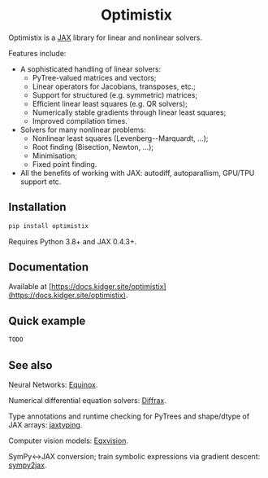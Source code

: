 <h1 align='center'>Optimistix</h1>

Optimistix is a [JAX](https://github.com/google/jax) library for linear and nonlinear solvers.

Features include:

- A sophisticated handling of linear solvers:
  - PyTree-valued matrices and vectors;
  - Linear operators for Jacobians, transposes, etc.;
  - Support for structured (e.g. symmetric) matrices;
  - Efficient linear least squares (e.g. QR solvers);
  - Numerically stable gradients through linear least squares;
  - Improved compilation times.
- Solvers for many nonlinear problems:
  - Nonlinear least squares (Levenberg--Marquardt, ...);
  - Root finding (Bisection, Newton, ...);
  - Minimisation;
  - Fixed point finding.
- All the benefits of working with JAX: autodiff, autoparallism, GPU/TPU support etc.

## Installation

```bash
pip install optimistix
```

Requires Python 3.8+ and JAX 0.4.3+.

## Documentation

Available at [https://docs.kidger.site/optimistix](https://docs.kidger.site/optimistix).

## Quick example

```python
TODO
```

## See also

Neural Networks: [Equinox](https://github.com/patrick-kidger/equinox).

Numerical differential equation solvers: [Diffrax](https://github.com/patrick-kidger/diffrax).

Type annotations and runtime checking for PyTrees and shape/dtype of JAX arrays: [jaxtyping](https://github.com/google/jaxtyping).

Computer vision models: [Eqxvision](https://github.com/paganpasta/eqxvision).

SymPy<->JAX conversion; train symbolic expressions via gradient descent: [sympy2jax](https://github.com/google/sympy2jax).
